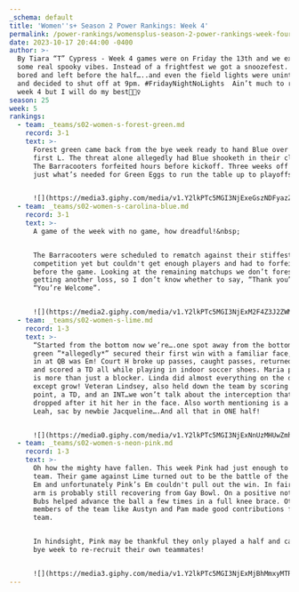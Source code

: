 ```yaml
---
_schema: default
title: 'Women''s+ Season 2 Power Rankings: Week 4'
permalink: /power-rankings/womensplus-season-2-power-rankings-week-four/
date: 2023-10-17 20:44:00 -0400
author: >-
  By Tiara “T” Cypress - Week 4 games were on Friday the 13th and we expected
  some real spooky vibes. Instead of a frightfest we got a snoozefest. Nikki got
  bored and left before the half…..and even the field lights were uninterested
  and decided to shut off at 9pm. #FridayNightNoLights  Ain’t much to recap for
  week 4 but I will do my best🤷🏾‍♀️
season: 25
week: 5
rankings:
  - team: _teams/s02-women-s-forest-green.md
    record: 3-1
    text: >-
      Forest green came back from the bye week ready to hand Blue over their
      first L. The threat alone allegedly had Blue shooketh in their cleats as
      The Barracooters forfeited hours before kickoff. Three weeks off should be
      just what’s needed for Green Eggs to run the table up to playoffs.


      ![](https://media3.giphy.com/media/v1.Y2lkPTc5MGI3NjExeGszNDFyazZwMHZndW52cTQ5Z2hpaGszanl5dzZ6OTZvcXpmZG5mMiZlcD12MV9pbnRlcm5hbF9naWZfYnlfaWQmY3Q9Zw/l4EoYYXO2eo6Rbz9e/giphy.gif)
  - team: _teams/s02-women-s-carolina-blue.md
    record: 3-1
    text: >-
      A game of the week with no game, how dreadful!&nbsp;


      The Barracooters were scheduled to rematch against their stiffest
      competition yet but couldn't get enough players and had to forfeit hours
      before the game. Looking at the remaining matchups we don’t foresee Blue
      getting another loss, so I don’t know whether to say, “Thank you”, or
      “You’re Welcome”.


      ![](https://media2.giphy.com/media/v1.Y2lkPTc5MGI3NjExM2F4Z3J2ZWM4b3RiZ3hoOGRjcW55MnNnc2NsaGJxM3h5Zno0YW9sdCZlcD12MV9pbnRlcm5hbF9naWZfYnlfaWQmY3Q9Zw/was551PdB1gCE73hcA/giphy.gif)
  - team: _teams/s02-women-s-lime.md
    record: 1-3
    text: >-
      “Started from the bottom now we’re….one spot away from the bottom” Lime
      green ”*allegedly*” secured their first win with a familiar face, subbing
      in at QB was Em! Court H broke up passes, caught passes, returned a punt,
      and scored a TD all while playing in indoor soccer shoes. Maria proved she
      is more than just a blocker. Linda did almost everything on the defense
      except grow! Veteran Lindsey, also held down the team by scoring the extra
      point, a TD, and an INT…we won’t talk about the interception that she
      dropped after it hit her in the face. Also worth mentioning is a TD by
      Leah, sac by newbie Jacqueline….And all that in ONE half!


      ![](https://media0.giphy.com/media/v1.Y2lkPTc5MGI3NjExNnUzMHUwZmhvejBzb3liaTViZGtmaDFxdTU2d2Z1MjJuOWtnZHRzaiZlcD12MV9pbnRlcm5hbF9naWZfYnlfaWQmY3Q9Zw/4Nq9NNTuIlMnm/giphy.gif)
  - team: _teams/s02-women-s-neon-pink.md
    record: 1-3
    text: >-
      Oh how the mighty have fallen. This week Pink had just enough to field a
      team. Their game against Lime turned out to be the battle of the QBs named
      Em and unfortunately Pink’s Em couldn't pull out the win. In fairness her
      arm is probably still recovering from Gay Bowl. On a positive note, Baby
      Bubs helped advance the ball a few times in a full knee brace. Other
      members of the team like Austyn and Pam made good contributions for the
      team.


      In hindsight, Pink may be thankful they only played a half and can use the
      bye week to re-recruit their own teammates!


      ![](https://media3.giphy.com/media/v1.Y2lkPTc5MGI3NjExMjBhMmxyMTR0NDd6bGFmOG03NGZkY3A0MmlydXk3aHpxY3o3ZTd4eCZlcD12MV9pbnRlcm5hbF9naWZfYnlfaWQmY3Q9Zw/3oGIedaOpjwrWsXiEd/giphy.gif)
---
```

